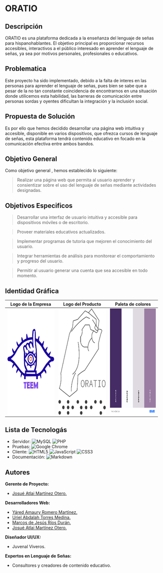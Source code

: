 # ORATIO

## Descripción

ORATIO es una plataforma dedicada a la enseñanza del lenguaje de señas para hispanohablantes. El objetivo principal es proporcionar recursos accesibles, interactivos a el público interesado en aprender el lenguaje de señas, ya sea por motivos personales, profesionales o educativos.

## Problematica

Este proyecto ha sido implementado, debido a la falta de interes en las personas para aprender el lenguaje de señas, pues bien se sabe que a pesar de la no tan constante coincidencia de encontrarnos en una situación donde utilicemos esta habilidad, las barreras de comunicación entre personas sordas y oyentes dificultan la integración y la inclusión social.

## Propuesta de Solución  

Es por ello que hemos decidido desarrollar una página web intuitiva y accesible, disponible en varios dispositivos, que ofrezca cursos de lenguaje de señas, esta plataforma tendrá contenido educativo en focado en la comunicación efectiva entre ambos bandos.

## Objetivo General

Como objetivo general , hemos establecido lo siguiente: 

>Realizar una página web que permita al usuario aprender y consientizar sobre el uso del lenguaje de señas mediante actividades designadas.

## Objetivos Especificos

> Desarrollar una interfaz de usuario intuitiva y accesible para dispositivos móviles o de escritorio.

> Proveer materiales educativos actualizados.

> Implementar programas de tutoria que mejoren el conocimiento del usuario.

> Integrar herramientas de análisis para monitorear el comportamiento y progreso del usuario.

> Permitir al usuario generar una cuenta que sea accesible en todo momento.

## Identidad Gráfica

| Logo de la Empresa | Logo del Producto | Paleta de colores |
| ------------------------------- | ------------------------------- | ------------------------------- |
| <img src="LogoTEEM.jpg" alt="Logo TEEM" width="250" height="350"> | <img src="Logo_Oratio.png" alt="Logo Oratio" width="250" height="350"> | <img src="Paleta_de_colores.png" alt="Paleta de colores" width="250" height="350"> |

## Lista de Tecnologás

- Servidor: ![MySQL](https://img.shields.io/badge/mysql-4479A1.svg?style=for-the-badge&logo=mysql&logoColor=white) ![PHP](https://img.shields.io/badge/php-%23777BB4.svg?style=for-thebadge&logo=php&logoColor=white)
- Pruebas: ![Google Chrome](https://img.shields.io/badge/Google%20Chrome-4285F4?style=for-the-badge&logo=GoogleChrome&logoColor=white)
- Cliente: ![HTML5](https://img.shields.io/badge/html5-%23E34F26.svg?style=for-the-badge&logo=html5&logoColor=white) ![JavaScript](https://img.shields.io/badge/javascript-%23323330.svg?style=for-the-badge&logo=javascript&logoColor=%23F7DF1E) ![CSS3](https://img.shields.io/badge/css3-%231572B6.svg?style=for-the-badge&logo=css3&logoColor=white)
- Documentación: ![Markdown](https://img.shields.io/badge/markdown-%23000000.svg?style=for-the-badge&logo=markdown&logoColor=white)

## Autores

**Gerente de Proyecto:** 
- [Josué Atlai Martínez Otero.](https://github.com/Josue-Martinez-Otero)

**Desarrolladores Web:** 
- [Yáred Amaury Romero Martínez.](https://github.com/AmauryRomero1285)
- [Uriel Abdalah Torres Medina.](https://github.com/UrielMedina0302)
- [Marcos de Jesús Ríos Durán.](https://github.com/Marcos-Jesus-Rios-Duran)
- [Josué Atlai Martínez Otero.](https://github.com/Josue-Martinez-Otero)
  
**Diseñador UI/UX:** 
- Juvenal Viveros.
  
**Expertos en Lenguaje de Señas:** 
- Consultores y creadores de contenido educativo.


